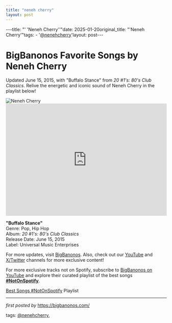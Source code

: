 ```yaml
---
title: "neneh cherry"
layout: post
---
```

---title: "' 'Neneh Cherry''"date: 2025-01-20original_title: "'Neneh Cherry'"tags:  - '[@nenehcherry](/tags/nenehcherry/)'layout: post--- <!-- Title of the Post --><h1 >BigBanonos Favorite Songs by Neneh Cherry</h1> <!-- Introductory Text --><p >Updated June 15, 2015, with "Buffalo Stance" from <em>20 #1's: 80's Club Classics</em>. Relive the energetic and iconic sound of Neneh Cherry in the playlist below!</p> <!-- Featured Image --><div > <img src="https://imgs.smoothradio.com/images/309086?crop=16_9&width=660&relax=1&format=webp&signature=UB_8VWiFLvKccRN3b4hgO5PST9A=" alt="Neneh Cherry" /></div> <!-- Spotify Embed --><div > <iframe src="https://open.spotify.com/embed/playlist/21LAdsbj2N1wGAwJvZPE94?utm_source=generator" width="100%" height="352" frameBorder="0" allowfullscreen="" allow="autoplay; clipboard-write; encrypted-media; fullscreen; picture-in-picture" loading="lazy"></iframe></div> <!-- Song Information --><div > <p><strong>"Buffalo Stance"</strong><br> Genre: Pop, Hip Hop<br> Album: <em>20 #1's: 80's Club Classics</em><br> Release Date: June 15, 2015<br> Label: Universal Music Enterprises</p></div> <!-- Footer Links --><div > <p>For more updates, visit <a href="https://bigbanonos.com/" target="_blank">BigBanonos</a>. Also, check out our <a href="https://www.youtube.com/[@BigBanonos](/tags/BigBanonos/)" target="_blank">YouTube</a> and <a href="https://x.com/bigbanonos" target="_blank">X/Twitter</a> channels for more exclusive content!</p></div> <!--Subscribe and Playlist Links--><div>    <p>For more exclusive tracks not on Spotify, subscribe to <a href="https://www.youtube.com/[@BigBanonos](/tags/BigBanonos/)" target="_blank">BigBanonos on YouTube</a> and explore their curated playlist of the best songs <strong>[#NotOnSpotify](/tags/NotOnSpotify/)</strong>.</p>    <p><a href="https://www.youtube.com/playlist?list=PLtuNtuTatqI0kFahUCbtbfenC_ET5O_tr" target="_blank">Best Songs [#NotOnSpotify](/tags/NotOnSpotify/) Playlist<br /></a></p></div><hr /><p><em>first posted by</em> <a href="https://bigbanonos.com/" rel="noopener" target="_new">https://bigbanonos.com/</a></p><p>tags: [@nenehcherry](/tags/nenehcherry/),</p>